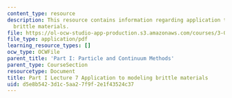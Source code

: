 ```yaml
---
content_type: resource
description: This resource contains information regarding application to modeling
  brittle materials.
file: https://ol-ocw-studio-app-production.s3.amazonaws.com/courses/3-021j-introduction-to-modeling-and-simulation-spring-2012/d5e8b5423d1c5aa27f9f2e1f43524c37_MIT3_021JS12_P1_L7.pdf
file_type: application/pdf
learning_resource_types: []
ocw_type: OCWFile
parent_title: 'Part I: Particle and Continuum Methods'
parent_type: CourseSection
resourcetype: Document
title: Part I Lecture 7 Application to modeling brittle materials
uid: d5e8b542-3d1c-5aa2-7f9f-2e1f43524c37
---
```

